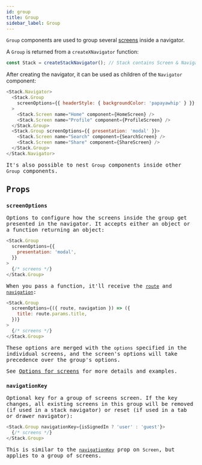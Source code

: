 ```yaml
---
id: group
title: Group
sidebar_label: Group
---
```


`Group` components are used to group several [screens](screen.md) inside a navigator.

A `Group` is returned from a `createXNavigator` function:

```js
const Stack = createStackNavigator(); // Stack contains Screen & Navigator properties
```

After creating the navigator, it can be used as children of the `Navigator` component:

<samp id="api-group"/>

```js
<Stack.Navigator>
  <Stack.Group
    screenOptions={{ headerStyle: { backgroundColor: 'papayawhip' } }}
  >
    <Stack.Screen name="Home" component={HomeScreen} />
    <Stack.Screen name="Profile" component={ProfileScreen} />
  </Stack.Group>
  <Stack.Group screenOptions={{ presentation: 'modal' }}>
    <Stack.Screen name="Search" component={SearchScreen} />
    <Stack.Screen name="Share" component={ShareScreen} />
  </Stack.Group>
</Stack.Navigator>
```

It's also possible to nest `Group` components inside other `Group` components.

## Props

### `screenOptions`

Options to configure how the screens inside the group get presented in the navigator. It accepts either an object or a function returning an object:

```js
<Stack.Group
  screenOptions={{
    presentation: 'modal',
  }}
>
  {/* screens */}
</Stack.Group>
```

When you pass a function, it'll receive the [`route`](route-object.md) and [`navigation`](navigation-object.md):

```js
<Stack.Group
  screenOptions={({ route, navigation }) => ({
    title: route.params.title,
  })}
>
  {/* screens */}
</Stack.Group>
```

These options are merged with the `options` specified in the individual screens, and the screen's options will take precedence over the group's options.

See [Options for screens](screen-options.md) for more details and examples.

### `navigationKey`

Optional key for a group of screens screen. If the key changes, all existing screens in this group will be removed (if used in a stack navigator) or reset (if used in a tab or drawer navigator):

```js
<Stack.Group navigationKey={isSignedIn ? 'user' : 'guest'}>
  {/* screens */}
</Stack.Group>
```

This is similar to the [`navigationKey`](screen.md#navigationkey) prop on `Screen`, but applies to a group of screens.
